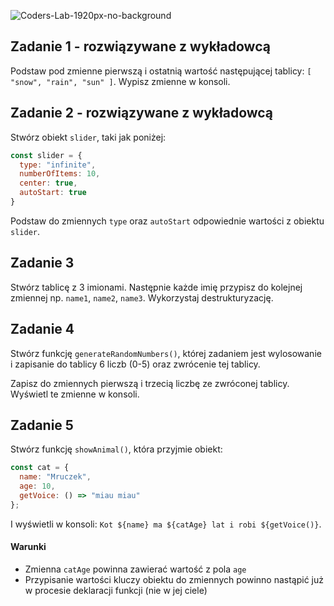 ![Coders-Lab-1920px-no-background](https://user-images.githubusercontent.com/30623667/104709394-2cabee80-571f-11eb-9518-ea6a794e558e.png)


## Zadanie 1 - rozwiązywane z wykładowcą




Podstaw pod zmienne pierwszą i ostatnią wartość następującej tablicy: ```[ "snow", "rain", "sun" ]```. Wypisz zmienne w konsoli.



## Zadanie 2 - rozwiązywane z wykładowcą




Stwórz obiekt ```slider```, taki jak poniżej:

```js
const slider = {
  type: "infinite",
  numberOfItems: 10,
  center: true,
  autoStart: true
}
```

Podstaw do zmiennych ```type``` oraz ```autoStart``` odpowiednie wartości z obiektu ```slider```.



## Zadanie 3




Stwórz tablicę z 3 imionami. Następnie każde imię przypisz do kolejnej zmiennej np. `name1`, `name2`, `name3`. Wykorzystaj destrukturyzację.



## Zadanie 4




Stwórz funkcję ```generateRandomNumbers()```, której zadaniem jest wylosowanie i zapisanie do tablicy 6 liczb (0-5) oraz zwrócenie tej tablicy.

Zapisz do zmiennych pierwszą i trzecią liczbę ze zwróconej tablicy. Wyświetl te zmienne w konsoli.



## Zadanie 5




Stwórz funkcję ```showAnimal()```, która przyjmie obiekt:

```js
const cat = {
  name: "Mruczek",
  age: 10,
  getVoice: () => "miau miau"
};
```

I wyświetli w konsoli: `Kot ${name} ma ${catAge} lat i robi ${getVoice()}`.

#### Warunki
- Zmienna `catAge` powinna zawierać wartość z pola `age`
- Przypisanie wartości kluczy obiektu do zmiennych powinno nastąpić już w procesie deklaracji funkcji (nie w jej ciele)

